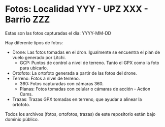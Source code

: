 # Fotos: Localidad YYY - UPZ XXX - Barrio ZZZ

Estas son las fotos capturadas el día: YYYY-MM-DD

Hay diferente tipos de fotos:

* Drone: Las fotos tomadas en el dron. Igualmente se encuentra el plan de vuelo generado por Litchi.
  * GCP: Puntos de control a nivel de terreno. Tanto el GPX como la foto para ubicarlo.
* Ortofoto: La ortofoto generada a partir de las fotos del drone.
* Terreno: Fotos a nivel de terreno.
  * 360: Fotos capturadas con cámaras 360.
  * Planas: Fotos tomadas con celular o cámaras de acción - Action Cams.
* Trazas: Trazas GPX tomadas en terreno, que ayudar a alinear la ortofoto.

Todos los archivos (fotos, ortofotos, trazas) de este repositorio están bajo dominio público.
